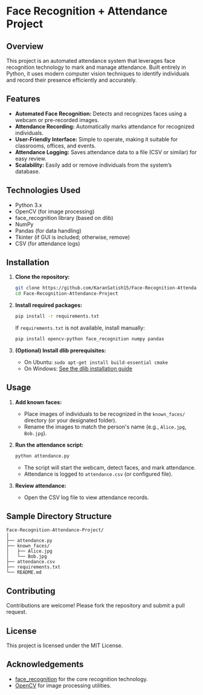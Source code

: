 # Face Recognition + Attendance Project

## Overview

This project is an automated attendance system that leverages face recognition technology to mark and manage attendance. Built entirely in Python, it uses modern computer vision techniques to identify individuals and record their presence efficiently and accurately.

## Features

- **Automated Face Recognition:** Detects and recognizes faces using a webcam or pre-recorded images.
- **Attendance Recording:** Automatically marks attendance for recognized individuals.
- **User-Friendly Interface:** Simple to operate, making it suitable for classrooms, offices, and events.
- **Attendance Logging:** Saves attendance data to a file (CSV or similar) for easy review.
- **Scalability:** Easily add or remove individuals from the system’s database.

## Technologies Used

- Python 3.x
- OpenCV (for image processing)
- face_recognition library (based on dlib)
- NumPy
- Pandas (for data handling)
- Tkinter (if GUI is included; otherwise, remove)
- CSV (for attendance logs)

## Installation

1. **Clone the repository:**
   ```bash
   git clone https://github.com/KaranSatish15/Face-Recognition-Attendance-Project.git
   cd Face-Recognition-Attendance-Project
   ```

2. **Install required packages:**
   ```bash
   pip install -r requirements.txt
   ```
   If `requirements.txt` is not available, install manually:
   ```bash
   pip install opencv-python face_recognition numpy pandas
   ```

3. **(Optional) Install dlib prerequisites:**
   - On Ubuntu: `sudo apt-get install build-essential cmake`
   - On Windows: [See the dlib installation guide](https://pypi.org/project/dlib/)

## Usage

1. **Add known faces:**
   - Place images of individuals to be recognized in the `known_faces/` directory (or your designated folder).
   - Rename the images to match the person's name (e.g., `Alice.jpg`, `Bob.jpg`).

2. **Run the attendance script:**
   ```bash
   python attendance.py
   ```
   - The script will start the webcam, detect faces, and mark attendance.
   - Attendance is logged to `attendance.csv` (or configured file).

3. **Review attendance:**
   - Open the CSV log file to view attendance records.

## Sample Directory Structure

```
Face-Recognition-Attendance-Project/
│
├── attendance.py
├── known_faces/
│   ├── Alice.jpg
│   └── Bob.jpg
├── attendance.csv
├── requirements.txt
└── README.md
```

## Contributing

Contributions are welcome! Please fork the repository and submit a pull request.

## License

This project is licensed under the MIT License.

## Acknowledgements

- [face_recognition](https://github.com/ageitgey/face_recognition) for the core recognition technology.
- [OpenCV](https://opencv.org/) for image processing utilities.

